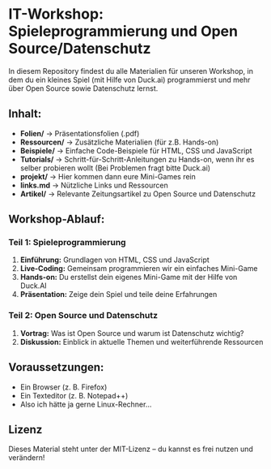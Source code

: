 # IT-Workshop: Spieleprogrammierung und Open Source/Datenschutz

In diesem Repository findest du alle Materialien für unseren Workshop, in dem du ein kleines Spiel (mit Hilfe von Duck.ai) programmierst und mehr über Open Source sowie Datenschutz lernst.

## Inhalt:

- **Folien/** → Präsentationsfolien (.pdf)
- **Ressourcen/** → Zusätzliche Materialien (für z.B. Hands-on) 
- **Beispiele/** → Einfache Code-Beispiele für HTML, CSS und JavaScript
- **Tutorials/** → Schritt-für-Schritt-Anleitungen zu Hands-on, wenn ihr es selber probieren wollt (Bei Problemen fragt bitte Duck.ai)
- **projekt/** → Hier kommen dann eure Mini-Games rein
- **links.md** → Nützliche Links und Ressourcen
- **Artikel/** → Relevante Zeitungsartikel zu Open Source und Datenschutz

## Workshop-Ablauf:

### Teil 1: Spieleprogrammierung

1. **Einführung:** Grundlagen von HTML, CSS und JavaScript
2. **Live-Coding:** Gemeinsam programmieren wir ein einfaches Mini-Game
3. **Hands-on:** Du erstellst dein eigenes Mini-Game mit der Hilfe von Duck.AI
4. **Präsentation:** Zeige dein Spiel und teile deine Erfahrungen

### Teil 2: Open Source und Datenschutz

1. **Vortrag:** Was ist Open Source und warum ist Datenschutz wichtig?
2. **Diskussion:** Einblick in aktuelle Themen und weiterführende Ressourcen

## Voraussetzungen:

- Ein Browser (z. B. Firefox)
- Ein Texteditor (z. B. Notepad++)
- Also ich hätte ja gerne Linux-Rechner... 

## Lizenz

Dieses Material steht unter der MIT-Lizenz – du kannst es frei nutzen und verändern!
